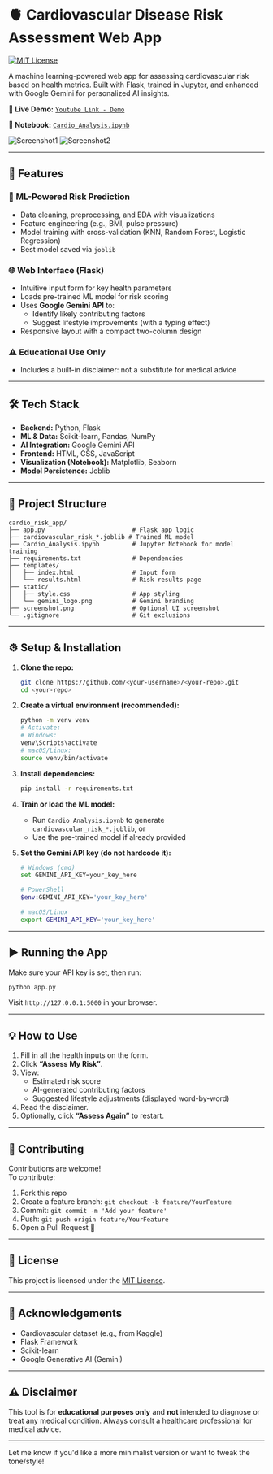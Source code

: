 # 🫀 Cardiovascular Disease Risk Assessment Web App

[![MIT License](https://img.shields.io/badge/License-MIT-yellow.svg)](https://opensource.org/licenses/MIT)

A machine learning-powered web app for assessing cardiovascular risk based on health metrics. Built with Flask, trained in Jupyter, and enhanced with Google Gemini for personalized AI insights.

**🔗 Live Demo:** [`Youtube Link - Demo`](https://www.youtube.com/watch?v=KYPaH3m38Wg)

**📓 Notebook:** [`Cardio_Analysis.ipynb`](Cardio_Analysis.ipynb)

![Screenshot1](https://github.com/user-attachments/assets/e92b7543-566c-461b-8130-1d19760b58e9)
![Screenshot2](https://github.com/user-attachments/assets/a092c689-b14a-4781-a7f6-1a4d9a054503)



---

## 🚀 Features

### 🧠 ML-Powered Risk Prediction
- Data cleaning, preprocessing, and EDA with visualizations
- Feature engineering (e.g., BMI, pulse pressure)
- Model training with cross-validation (KNN, Random Forest, Logistic Regression)
- Best model saved via `joblib`

### 🌐 Web Interface (Flask)
- Intuitive input form for key health parameters
- Loads pre-trained ML model for risk scoring
- Uses **Google Gemini API** to:
  - Identify likely contributing factors
  - Suggest lifestyle improvements (with a typing effect)
- Responsive layout with a compact two-column design

### ⚠️ Educational Use Only
- Includes a built-in disclaimer: not a substitute for medical advice

---

## 🛠 Tech Stack

- **Backend:** Python, Flask
- **ML & Data:** Scikit-learn, Pandas, NumPy
- **AI Integration:** Google Gemini API
- **Frontend:** HTML, CSS, JavaScript
- **Visualization (Notebook):** Matplotlib, Seaborn
- **Model Persistence:** Joblib

---

## 📁 Project Structure

```
cardio_risk_app/
├── app.py                        # Flask app logic
├── cardiovascular_risk_*.joblib # Trained ML model
├── Cardio_Analysis.ipynb         # Jupyter Notebook for model training
├── requirements.txt              # Dependencies
├── templates/
│   ├── index.html                # Input form
│   └── results.html              # Risk results page
├── static/
│   ├── style.css                 # App styling
│   └── gemini_logo.png           # Gemini branding
├── screenshot.png                # Optional UI screenshot
└── .gitignore                    # Git exclusions
```

---

## ⚙️ Setup & Installation

1. **Clone the repo:**
   ```bash
   git clone https://github.com/<your-username>/<your-repo>.git
   cd <your-repo>
   ```

2. **Create a virtual environment (recommended):**
   ```bash
   python -m venv venv
   # Activate:
   # Windows:
   venv\Scripts\activate
   # macOS/Linux:
   source venv/bin/activate
   ```

3. **Install dependencies:**
   ```bash
   pip install -r requirements.txt
   ```

4. **Train or load the ML model:**
   - Run `Cardio_Analysis.ipynb` to generate `cardiovascular_risk_*.joblib`, or
   - Use the pre-trained model if already provided

5. **Set the Gemini API key (do not hardcode it):**
   ```bash
   # Windows (cmd)
   set GEMINI_API_KEY=your_key_here

   # PowerShell
   $env:GEMINI_API_KEY='your_key_here'

   # macOS/Linux
   export GEMINI_API_KEY='your_key_here'
   ```

---

## ▶️ Running the App

Make sure your API key is set, then run:

```bash
python app.py
```

Visit `http://127.0.0.1:5000` in your browser.

---

## 💡 How to Use

1. Fill in all the health inputs on the form.
2. Click **“Assess My Risk”**.
3. View:
   - Estimated risk score
   - AI-generated contributing factors
   - Suggested lifestyle adjustments (displayed word-by-word)
4. Read the disclaimer.
5. Optionally, click **“Assess Again”** to restart.

---

## 🤝 Contributing

Contributions are welcome!  
To contribute:

1. Fork this repo  
2. Create a feature branch: `git checkout -b feature/YourFeature`  
3. Commit: `git commit -m 'Add your feature'`  
4. Push: `git push origin feature/YourFeature`  
5. Open a Pull Request 🚀

---

## 📜 License

This project is licensed under the [MIT License](LICENSE).

---

## 🙏 Acknowledgements

- Cardiovascular dataset (e.g., from Kaggle)
- Flask Framework
- Scikit-learn
- Google Generative AI (Gemini)

---

## ⚠️ Disclaimer

This tool is for **educational purposes only** and **not** intended to diagnose or treat any medical condition. Always consult a healthcare professional for medical advice.

---

Let me know if you'd like a more minimalist version or want to tweak the tone/style!
